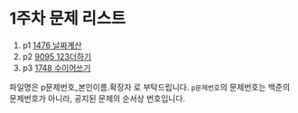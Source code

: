# 1주차 문제 리스트

1. p1 [1476 날짜계산](https://www.acmicpc.net/problem/1476)
2. p2 [9095 123더하기](https://www.acmicpc.net/problem/9095)
3. p3 [1748 수이어쓰기](https://www.acmicpc.net/problem/1748)

파일명은 p문제번호_본인이름.확장자 로 부탁드립니다. `p문제번호`의 문제번호는 백준의 문제번호가 아니라, 공지된 문제의 순서상 번호입니다.
